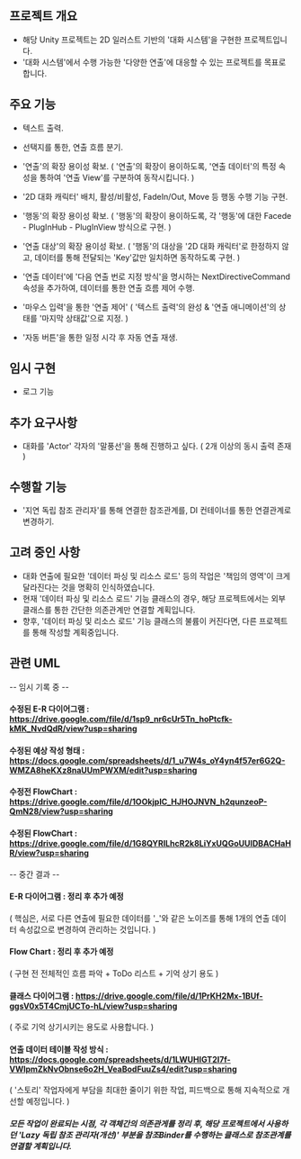 ## 프로젝트 개요
 - 해당 Unity 프로젝트는 2D 일러스트 기반의 '대화 시스템'을 구현한 프로젝트입니다.
 - '대화 시스템'에서 수행 가능한 '다양한 연출'에 대응할 수 있는 프로젝트를 목표로 합니다.

## 주요 기능
 - 텍스트 출력.
 - 선택지를 통한, 연출 흐름 분기.
 - '연출'의 확장 용이성 확보.
   ( '연출'의 확장이 용이하도록, '연출 데이터'의 특정 속성을 통하여 '연출 View'를 구분하여 동작시킵니다. )
 - '2D 대화 캐릭터' 배치, 활성/비활성, FadeIn/Out, Move 등 행동 수행 기능 구현.
 - '행동'의 확장 용이성 확보.
   ( '행동'의 확장이 용이하도록, 각 '행동'에 대한 Facede - PlugInHub - PlugInView 방식으로 구현. )
 - '연출 대상'의 확장 용이성 확보.
   ( '행동'의 대상을 '2D 대화 캐릭터'로 한정하지 않고, 데이터를 통해 전달되는 'Key'값만 일치하면 동작하도록 구현. )
 - '연출 데이터'에 '다음 연출 번로 지정 방식'을 명시하는 NextDirectiveCommand 속성을 추가하여, 데이터를 통한 연출 흐름 제어 수행.

 - '마우스 입력'을 통한 '연출 제어'
   ( '텍스트 출력'의 완성 & '연출 애니메이션'의 상태를 '마지막 상태값'으로 지정. )
 - '자동 버튼'을 통한 일정 시각 후 자동 연출 재생.

## 임시 구현
 - 로그 기능

## 추가 요구사항
 - 대화를 'Actor' 각자의 '말풍선'을 통해 진행하고 싶다. ( 2개 이상의 동시 출력 존재 )

## 수행할 기능
 - '지연 독립 참조 관리자'를 통해 연결한 참조관계를, DI 컨테이너를 통한 연결관계로 변경하기.

## 고려 중인 사항
 - 대화 연출에 필요한 '데이터 파싱 및 리소스 로드' 등의 작업은 '책임의 영역'이 크게 달라진다는 것을 명확히 인식하였습니다.
 - 현재 '데이터 파싱 및 리소스 로드' 기능 클래스의 경우, 해당 프로젝트에서는 외부 클래스를 통한 간단한 의존관계만 연결할 계획입니다.
 - 향후, '데이터 파싱 및 리소스 로드' 기능 클래스의 불륨이 커진다면, 다른 프로젝트를 통해 작성할 계획중입니다.


## 관련 UML

-- 임시 기록 중 -- 
#### 수정된 E-R 다이어그램 : https://drive.google.com/file/d/1sp9_nr6cUr5Tn_hoPtcfk-kMK_NvdQdR/view?usp=sharing 
#### 수정된 예상 작성 형태 : https://docs.google.com/spreadsheets/d/1_u7W4s_oY4yn4f57er6G2Q-WMZA8heKXz8naUUmPWXM/edit?usp=sharing
#### 수정전 FlowChart : https://drive.google.com/file/d/1OOkjpIC_HJHOJNVN_h2qunzeoP-QmN28/view?usp=sharing
#### 수정된 FlowChart : https://drive.google.com/file/d/1G8QYRILhcR2k8LiYxUQGoUUIDBACHaHR/view?usp=sharing


-- 중간 결과 -- 
#### E-R 다이어그램 : 정리 후 추가 예정
 ( 핵심은, 서로 다른 연출에 필요한 데이터를 '_'와 같은 노이즈를 통해 1개의 연출 데이터 속성값으로 변경하여 관리하는 것입니다. )
#### Flow Chart : 정리 후 추가 예정
 ( 구현 전 전체적인 흐름 파악 + ToDo 리스트 + 기억 상기 용도 )
#### 클래스 다이어그램 : https://drive.google.com/file/d/1PrKH2Mx-1BUf-ggsV0x5T4CmjUCTo-hL/view?usp=sharing
 ( 주로 기억 상기시키는 용도로 사용합니다. )
#### 연출 데이터 테이블 작성 방식 : https://docs.google.com/spreadsheets/d/1LWUHIGT2I7f-VWlpmZkNvObnse6o2H_VeaBodFuuZs4/edit?usp=sharing
 ( '스토리' 작업자에게 부담을 최대한 줄이기 위한 작업, 피드백으로 통해 지속적으로 개선할 예정입니다. )

##### 모든 작업이 완료되는 시점, 각 객체간의 의존관게를 정리 후, 해당 프로젝트에서 사용하던 'Lazy 독립 참조 관리자(개선)' 부분을 참조Binder를 수행하는 클래스로 참조관계를 연결할 계획입니다.
